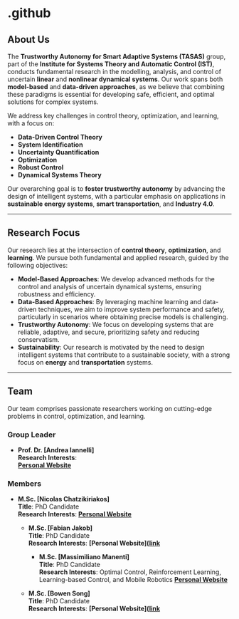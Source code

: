 # .github

## About Us
The **Trustworthy Autonomy for Smart Adaptive Systems (TASAS)** group, part of the **Institute for Systems Theory and Automatic Control (IST)**, conducts fundamental research in the modelling, analysis, and control of uncertain **linear** and **nonlinear dynamical systems**. Our work spans both **model-based** and **data-driven approaches**, as we believe that combining these paradigms is essential for developing safe, efficient, and optimal solutions for complex systems.

We address key challenges in control theory, optimization, and learning, with a focus on:
- **Data-Driven Control Theory**
- **System Identification**
- **Uncertainty Quantification**
- **Optimization**
- **Robust Control**
- **Dynamical Systems Theory**

Our overarching goal is to **foster trustworthy autonomy** by advancing the design of intelligent systems, with a particular emphasis on applications in **sustainable energy systems**, **smart transportation**, and **Industry 4.0**.

---

## Research Focus
Our research lies at the intersection of **control theory**, **optimization**, and **learning**. We pursue both fundamental and applied research, guided by the following objectives:

- **Model-Based Approaches**: We develop advanced methods for the control and analysis of uncertain dynamical systems, ensuring robustness and efficiency.
- **Data-Based Approaches**: By leveraging machine learning and data-driven techniques, we aim to improve system performance and safety, particularly in scenarios where obtaining precise models is challenging.
- **Trustworthy Autonomy**: We focus on developing systems that are reliable, adaptive, and secure, prioritizing safety and reducing conservatism.
- **Sustainability**: Our research is motivated by the need to design intelligent systems that contribute to a sustainable society, with a strong focus on **energy** and **transportation** systems.

---

## Team
Our team comprises passionate researchers working on cutting-edge problems in control, optimization, and learning.

### Group Leader
- **Prof. Dr. [Andrea Iannelli]**  
   **Research Interests**:  
   **[Personal Website]([link](https://andreaian.github.io/index.html))**  

### Members
- **M.Sc. [Nicolas Chatzikiriakos]**  
   **Title**: PhD Candidate  
   **Research Interests**: 
   **[Personal Website]([link](https://www.ist.uni-stuttgart.de/institute/team/Chatzikiriakos/))**

  - **M.Sc. [Fabian Jakob]**  
   **Title**: PhD Candidate  
   **Research Interests**: 
   **[Personal Website]([link]([https://www.ist.uni-stuttgart.de/institute/team/Chatzikiriakos/](https://www.ist.uni-stuttgart.de/institute/team/Jakob-00004/))**

    - **M.Sc. [Massimiliano Manenti]**  
   **Title**: PhD Candidate  
   **Research Interests**: Optimal Control, Reinforcement Learning, Learning-based Control, and Mobile Robotics
   **[Personal Website]([link](https://www.ist.uni-stuttgart.de/institute/team/Chatzikiriakos/)](https://www.ist.uni-stuttgart.de/institute/team/Manenti/))**

  - **M.Sc. [Bowen Song]**  
     **Title**: PhD Candidate  
     **Research Interests**: 
     **[Personal Website]([link](https://www.ist.uni-stuttgart.de/institute/team/Chatzikiriakos/](https://www.ist.uni-stuttgart.de/institute/team/Song-00001/))**





    
